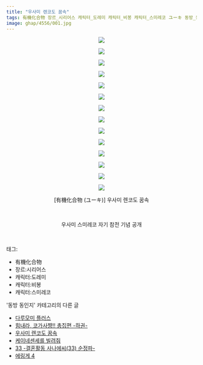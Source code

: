 ```yaml
---
title: "우사미 렌코도 꿈속"
tags: 有機化合物 장르_시리어스 캐릭터_도레미 캐릭터_비봉 캐릭터_스미레코 ユーキ 동방_동인지
image: ghap/4556/001.jpg
---
```

<div class="article">
<p style="text-align: center; clear: none; float: none;"><img src="{{ site.nasurl }}/ghap/4556/001.jpg"/></p>
<p style="text-align: center; clear: none; float: none;"><img src="{{ site.nasurl }}/ghap/4556/002.jpg"/></p>
<p style="text-align: center; clear: none; float: none;"><img src="{{ site.nasurl }}/ghap/4556/003.jpg"/></p>
<p style="text-align: center; clear: none; float: none;"><img src="{{ site.nasurl }}/ghap/4556/004.jpg"/></p>
<p style="text-align: center; clear: none; float: none;"><img src="{{ site.nasurl }}/ghap/4556/005.jpg"/></p>
<p style="text-align: center; clear: none; float: none;"><img src="{{ site.nasurl }}/ghap/4556/006.jpg"/></p>
<p style="text-align: center; clear: none; float: none;"><img src="{{ site.nasurl }}/ghap/4556/007.jpg"/></p>
<p style="text-align: center; clear: none; float: none;"><img src="{{ site.nasurl }}/ghap/4556/008.jpg"/></p>
<p style="text-align: center; clear: none; float: none;"><img src="{{ site.nasurl }}/ghap/4556/009.jpg"/></p>
<p style="text-align: center; clear: none; float: none;"><img src="{{ site.nasurl }}/ghap/4556/010.jpg"/></p>
<p style="text-align: center; clear: none; float: none;"><img src="{{ site.nasurl }}/ghap/4556/011.jpg"/></p>
<p style="text-align: center; clear: none; float: none;"><img src="{{ site.nasurl }}/ghap/4556/012.jpg"/></p>
<p style="text-align: center; clear: none; float: none;"><img src="{{ site.nasurl }}/ghap/4556/013.jpg"/></p>
<p style="text-align: center; clear: none; float: none;"><img src="{{ site.nasurl }}/ghap/4556/014.jpg"/></p>
<p style="text-align: center; clear: none; float: none;">[有機化合物 (ユーキ)] 우사미 렌코도 꿈속</p>
<p style="text-align: center; clear: none; float: none;"><br/></p>
<p style="text-align: center; clear: none; float: none;">우사미 스미레코 자기 참전 기념 공개</p>
<p><br/></p>
</div><div class="tagTrail">
<p>태그: </p>
<ul>
<li>有機化合物</li>
<li>장르:시리어스</li>
<li>캐릭터:도레미</li>
<li>캐릭터:비봉</li>
<li>캐릭터:스미레코</li>
</ul>
</div><div class="another">
<p>'동방 동인지' 카테고리의 다른 글</p>
<ul>
<li><a href="/2018-08-02-ghap_4564">다루모미 플러스</a></li>
<li><a href="/2018-07-30-ghap_4557">힘내라, 코가사쨩!! 총집편 -하권-</a></li>
<li><a href="/2018-07-30-ghap_4556">우사미 렌코도 꿈속</a></li>
<li><a href="/2018-07-30-ghap_4554">케이네센세를 빌려줘</a></li>
<li><a href="/2018-07-29-ghap_4553">33 -결혼활동 사나에씨(33) 순정파-</a></li>
<li><a href="/2018-07-28-ghap_4551">에링게 4</a></li>
</ul>
</div><div class="cb_module cb_fluid">
<div class="cb_wrt cb_profile">
</div><!-- commentList close -->
</div>